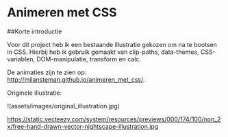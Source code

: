 # Animeren met CSS

##Korte introductie

Voor dit project heb ik een bestaande illustratie gekozen om na te bootsen in CSS. Hierbij heb ik gebruik gemaakt van clip-paths, data-themes, CSS-variablen, DOM-manipulatie, transform en calc. 

De animaties zijn te zien op: http://milansteman.github.io/animeren_met_css/.

Originele illustratie:

!(assets/images/original_illustration.jpg)

https://static.vecteezy.com/system/resources/previews/000/174/100/non_2x/free-hand-drawn-vector-nightscape-illustration.jpg

